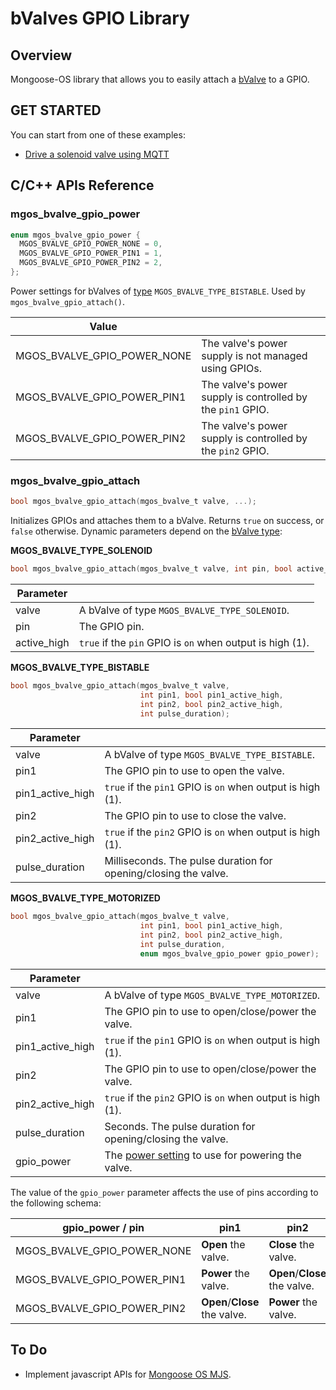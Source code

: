 # bValves GPIO Library
## Overview
Mongoose-OS library that allows you to easily attach a [bValve](https://github.com/diy365-mgos/bvalve) to a GPIO.
## GET STARTED
You can start from one of these examples:
*  [Drive a solenoid valve using MQTT](/examples/solenoid_valve.md)
## C/C++ APIs Reference
### mgos_bvalve_gpio_power
```c
enum mgos_bvalve_gpio_power {
  MGOS_BVALVE_GPIO_POWER_NONE = 0,
  MGOS_BVALVE_GPIO_POWER_PIN1 = 1,
  MGOS_BVALVE_GPIO_POWER_PIN2 = 2,
};
```
Power settings for bValves of [type](https://github.com/diy365-mgos/bvalve#mgos_bvalve_type) `MGOS_BVALVE_TYPE_BISTABLE`. Used by `mgos_bvalve_gpio_attach()`.

|Value||
|--|--|
|MGOS_BVALVE_GPIO_POWER_NONE|The valve's power supply is not managed using GPIOs.|
|MGOS_BVALVE_GPIO_POWER_PIN1|The valve's power supply is controlled by the `pin1` GPIO.|
|MGOS_BVALVE_GPIO_POWER_PIN2|The valve's power supply is controlled by the `pin2` GPIO.|
### mgos_bvalve_gpio_attach
```c
bool mgos_bvalve_gpio_attach(mgos_bvalve_t valve, ...);
```
Initializes GPIOs and attaches them to a bValve. Returns `true` on success, or `false` otherwise. Dynamic parameters depend on the [bValve type](https://github.com/diy365-mgos/bvalve#mgos_bvalve_type):

**MGOS_BVALVE_TYPE_SOLENOID**
```c
bool mgos_bvalve_gpio_attach(mgos_bvalve_t valve, int pin, bool active_high);
```
|Parameter||
|--|--|
|valve|A bValve of type `MGOS_BVALVE_TYPE_SOLENOID`.|
|pin|The GPIO pin.|
|active_high|`true` if the `pin` GPIO is `on` when output is high (1).|

**MGOS_BVALVE_TYPE_BISTABLE**
```c
bool mgos_bvalve_gpio_attach(mgos_bvalve_t valve,
                             int pin1, bool pin1_active_high,
                             int pin2, bool pin2_active_high,
                             int pulse_duration);
```
|Parameter||
|--|--|
|valve|A bValve of type `MGOS_BVALVE_TYPE_BISTABLE`.|
|pin1|The GPIO pin to use to open the valve.|
|pin1_active_high|`true` if the `pin1` GPIO is `on` when output is high (1).|
|pin2|The GPIO pin to use to close the valve.|
|pin2_active_high|`true` if the `pin2` GPIO is `on` when output is high (1).|
|pulse_duration|Milliseconds. The pulse duration for opening/closing the valve.|

**MGOS_BVALVE_TYPE_MOTORIZED**
```c
bool mgos_bvalve_gpio_attach(mgos_bvalve_t valve,
                             int pin1, bool pin1_active_high,
                             int pin2, bool pin2_active_high,
                             int pulse_duration,
                             enum mgos_bvalve_gpio_power gpio_power);
```
|Parameter||
|--|--|
|valve|A bValve of type `MGOS_BVALVE_TYPE_MOTORIZED`.|
|pin1|The GPIO pin to use to open/close/power the valve.|
|pin1_active_high|`true` if the `pin1` GPIO is `on` when output is high (1).|
|pin2|The GPIO pin to use to open/close/power the valve.|
|pin2_active_high|`true` if the `pin2` GPIO is `on` when output is high (1).|
|pulse_duration|Seconds. The pulse duration for opening/closing the valve.|
|gpio_power|The [power setting](#mgos_bvalve_gpio_power) to use for powering the valve.|

The value of the `gpio_power` parameter affects the use of pins according to the following schema:

|gpio_power / pin|pin1|pin2|
|--|--|--|
|MGOS_BVALVE_GPIO_POWER_NONE|**Open** the valve.|**Close** the valve.|
|MGOS_BVALVE_GPIO_POWER_PIN1|**Power** the valve.|**Open**/**Close** the valve.|
|MGOS_BVALVE_GPIO_POWER_PIN2|**Open**/**Close** the valve.|**Power** the valve.|
## To Do
- Implement javascript APIs for [Mongoose OS MJS](https://github.com/mongoose-os-libs/mjs).